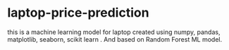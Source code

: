# laptop-price-prediction
this is a machine learning model for laptop created using numpy, pandas, matplotlib, seaborn, scikit learn . And based on Random Forest ML model.
